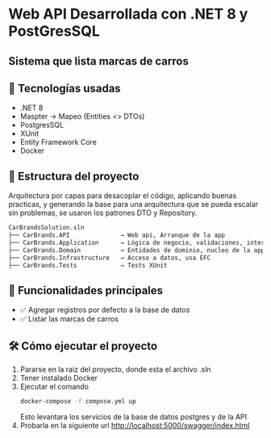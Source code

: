 # Web API Desarrollada con .NET 8 y PostGresSQL
## Sistema que lista marcas de carros

## 🚀 Tecnologías usadas
- .NET 8
- Maspter -> Mapeo (Entities <> DTOs)
- PostgresSQL
- XUnit
- Entity Framework Core
- Docker


## 📁 Estructura del proyecto
Arquitectura por capas para desacoplar el código, aplicando buenas practicas, y generando la base para una arquitectura que se pueda escalar sin problemas, se usaron los patrones DTO y Repository.

````markdown
CarBrandsSolution.sln
├── CarBrands.API              → Web api, Arranque de la app
├── CarBrands.Application      → Lógica de negocio, validaciones, interfaces, DTO
├── CarBrands.Domain           → Entidades de dominio, nucleo de la app
├── CarBrands.Infrastructure   → Acceso a datos, usa EFC
├── CarBrands.Tests            → Tests XUnit
`````

## 🧠 Funcionalidades principales

- ✅ Agregar registros por defecto a la base de datos
- ✅ Listar las marcas de carros

## 🛠️ Cómo ejecutar el proyecto
1. Pararse en la raiz del proyecto, donde esta el archivo .sln
2. Tener instalado Docker
3. Ejecutar el comando
   ```bash
   docker-compose -f compose.yml up
   ```
   Esto levantara los servicios de la base de datos postgres y de la API
3. Probarla en la siguiente url [http://localhost:5000/swagger/index.html](http://localhost:5000/swagger/index.html)
